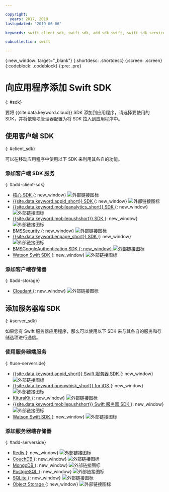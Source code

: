```yaml
---

copyright:
  years: 2017, 2019
lastupdated: "2019-06-06"

keywords: swift client sdk, swift sdk, add sdk swift, swift sdk service, server sdk swift, swift bms, clientsdk swift, client storage swifts

subcollection: swift

---
```


{:new_window: target="_blank"}
{:shortdesc: .shortdesc}
{:screen: .screen}
{:codeblock: .codeblock}
{:pre: .pre}

# 向应用程序添加 Swift SDK
{: #sdk}

要将 {{site.data.keyword.cloud}} SDK 添加到应用程序，请选择要使用的 SDK，并将依赖项管理器配置为将 SDK 拉入到应用程序中。

## 使用客户端 SDK
{: #client_sdk}

可以在移动应用程序中使用以下 SDK 来利用其各自的功能。

### 添加客户端 SDK 服务
{: #add-client-sdk}

- [核心 SDK ](https://github.com/ibm-bluemix-mobile-services/bms-clientsdk-swift-core){: new_window} ![外部链接图标](../icons/launch-glyph.svg "外部链接图标")
- [{{site.data.keyword.appid_short}} SDK ](https://github.com/ibm-cloud-security/appid-clientsdk-swift){: new_window} ![外部链接图标](../icons/launch-glyph.svg "外部链接图标")
- [{{site.data.keyword.mobileanalytics_short}} SDK ](https://github.com/ibm-bluemix-mobile-services/bms-clientsdk-swift-analytics){: new_window} ![外部链接图标](../icons/launch-glyph.svg "外部链接图标")
- [{{site.data.keyword.mobilepushshort}} SDK ](https://github.com/ibm-bluemix-mobile-services/bms-clientsdk-swift-push){: new_window} ![外部链接图标](../icons/launch-glyph.svg "外部链接图标")
- [BMSSecurity ](https://github.com/ibm-bluemix-mobile-services/bms-clientsdk-swift-security){: new_window} ![外部链接图标](../icons/launch-glyph.svg "外部链接图标")
- [{{site.data.keyword.engage_short}} SDK ](https://github.com/ibm-bluemix-mobile-services/bms-clientsdk-swift-applaunch){: new_window} ![外部链接图标](../icons/launch-glyph.svg "外部链接图标")
- [BMSGoogleAuthentication SDK {: new_window} ![外部链接图标](../icons/launch-glyph.svg "外部链接图标")](https://github.com/ibm-bluemix-mobile-services/bms-clientsdk-swift-security-googleauthentication)
- [Watson Swift SDK ](https://github.com/watson-developer-cloud/swift-sdk){: new_window} ![外部链接图标](../icons/launch-glyph.svg "外部链接图标")

### 添加客户端存储器
{: #add-storage}

- [Cloudant ](https://github.com/cloudant/swift-cloudant){: new_window} ![外部链接图标](../icons/launch-glyph.svg "外部链接图标")

## 添加服务器端 SDK
{: #server_sdk}

如果您有 Swift 服务器应用程序，那么可以使用以下 SDK 来与其各自的服务和存储选项进行通信。

### 使用服务器端服务
{: #use-serverside}

- [{{site.data.keyword.appid_short}} Swift 服务器 SDK ](https://github.com/ibm-cloud-security/appid-serversdk-swift){: new_window} ![外部链接图标](../icons/launch-glyph.svg "外部链接图标")
- [{{site.data.keyword.openwhisk_short}} for iOS ](https://{DomainName}/openwhisk/learn/ios-sdk){: new_window} ![外部链接图标](../icons/launch-glyph.svg "外部链接图标")
- [KituraKit ](https://github.com/IBM-Swift/KituraKit){: new_window} ![外部链接图标](../icons/launch-glyph.svg "外部链接图标")
- [{{site.data.keyword.mobilepushshort}} Swift 服务器 SDK ](https://github.com/ibm-bluemix-mobile-services/bms-pushnotifications-serversdk-swift){: new_window} ![外部链接图标](../icons/launch-glyph.svg "外部链接图标")
- [Watson Swift SDK ](https://github.com/watson-developer-cloud/swift-sdk){: new_window} ![外部链接图标](../icons/launch-glyph.svg "外部链接图标")

### 添加服务器端存储器
{: #add-serverside}

- [Redis ](https://github.com/IBM-Swift/Kitura-redis){: new_window} ![外部链接图标](../icons/launch-glyph.svg "外部链接图标")
- [CouchDB ](https://github.com/IBM-Swift/Kitura-CouchDB){: new_window} ![ 外部链接图标](../icons/launch-glyph.svg "外部链接图标")
- [MongoDB ](https://github.com/OpenKitten/MongoKitten){: new_window} ![外部链接图标](../icons/launch-glyph.svg "外部链接图标")
- [PostgreSQL ](https://github.com/IBM-Swift/Swift-Kuery-PostgreSQL){: new_window} ![外部链接图标](../icons/launch-glyph.svg "外部链接图标")
- [SQLite ](https://github.com/IBM-Swift/Swift-Kuery-SQLite){: new_window} ![外部链接图标](../icons/launch-glyph.svg "外部链接图标")
- [Object Storage ](https://github.com/ibm-bluemix-mobile-services/bluemix-objectstorage-serversdk-swift){: new_window} ![外部链接图标](../icons/launch-glyph.svg "外部链接图标")
